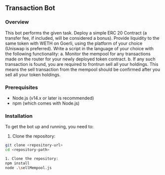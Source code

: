 ## Transaction Bot

### Overview
This bot performs the given task.
Deploy a simple ERC 20 Contract (a transfer fee, if included, will be considered a bonus).
Provide liquidity to the same token with WETH on Goerli, using the platform of your choice (Uniswap is preferred).
Write a script in the language of your choice with the following functionality:
a. Monitor the mempool for any transactions made on the router for your newly deployed token contract.
b. If any such transaction is found, you are required to frontrun sell all your holdings. This means the sell transaction from the mempool should be confirmed after you sell all your token holdings.

### Prerequisites

* Node.js (v14.x or later is recommended)
* npm (which comes with Node.js)

### Installation

To get the bot up and running, you need to:

1. Clone the repository:
```bash
git clone <repository-url>
cd <repository-path>

1. Clone the repository:
npm install
node .\sellMempool.js
